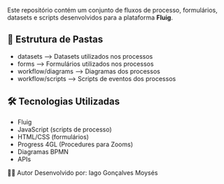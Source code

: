 Este repositório contém um conjunto de fluxos de processo, formulários, datasets e scripts desenvolvidos para a plataforma **Fluig**.
## 📁 Estrutura de Pastas

- datasets --> Datasets utilizados nos processos
- forms --> Formulários utilizados nos processos
- workflow/diagrams --> Diagramas dos processos
- workflow/scripts --> Scripts de eventos dos processos

## 🛠️ Tecnologias Utilizadas

- Fluig
- JavaScript (scripts de processo)
- HTML/CSS (formulários)
- Progress 4GL (Procedures para Zooms)
- Diagramas BPMN
- APIs

👨‍💻 Autor
Desenvolvido por: Iago Gonçalves Moysés
